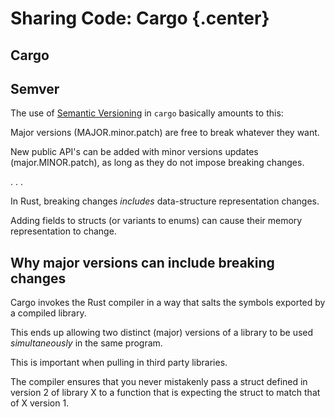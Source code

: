 # Sharing Code: Cargo {.center}

## Cargo

## Semver

<!--
From the cargo docs

> Cargo bakes in the concept of [Semantic Versioning][], so make sure you follow some basic rules:
>
> * Before you reach 1.0.0, anything goes.
> * After 1.0.0, only make breaking changes when you increment the major version. In Rust, breaking changes include adding fields to structs or variants to enums. Don’t break the build.
> * After 1.0.0, don’t add any new public API (no new pub anything) in tiny versions. Always increment the minor version if you add any new pub structs, traits, fields, types, functions, methods or anything else.
> * Use version numbers with three numeric parts such as 1.0.0 rather than 1.0.
-->

The use of [Semantic Versioning][] in `cargo` basically amounts to this:

Major versions (MAJOR.minor.patch) are free to break whatever they want.

New public API's can be added with minor versions updates
(major.MINOR.patch), as long as they do not impose breaking
changes.

. . .

In Rust, breaking changes *includes* data-structure representation changes.

Adding fields to structs (or variants to enums) can cause their memory
 representation to change.

## Why major versions can include breaking changes

Cargo invokes the Rust compiler in a way that salts the symbols
exported by a compiled library.

This ends up allowing two distinct (major) versions of a library to be
used *simultaneously* in the same program.

This is important when pulling in third party libraries.

The compiler ensures that you never mistakenly pass a struct defined
in version 2 of library X to a function that is expecting the struct
to match that of X version 1.

[Semantic Versioning]: http://semver.org/
